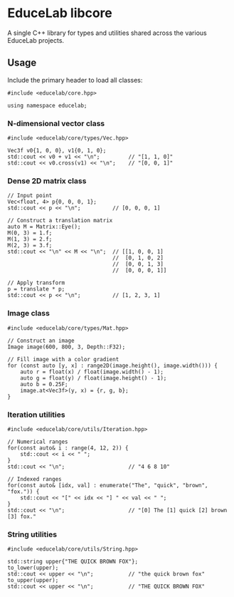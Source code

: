 # EduceLab libcore

A single C++ library for types and utilities shared across the various EduceLab projects.

## Usage

Include the primary header to load all classes:
```{.cpp}
#include <educelab/core.hpp>

using namespace educelab;
```

### N-dimensional vector class
```{.cpp}
#include <educelab/core/types/Vec.hpp>

Vec3f v0{1, 0, 0}, v1{0, 1, 0};
std::cout << v0 + v1 << "\n";         // "[1, 1, 0]"
std::cout << v0.cross(v1) << "\n";    // "[0, 0, 1]"
```

### Dense 2D matrix class
```{.cpp}
// Input point
Vec<float, 4> p{0, 0, 0, 1};
std::cout << p << "\n";          // [0, 0, 0, 1]

// Construct a translation matrix
auto M = Matrix::Eye();
M(0, 3) = 1.f;
M(1, 3) = 2.f;
M(2, 3) = 3.f;
std::cout << "\n" << M << "\n";  // [[1, 0, 0, 1]
                                 //  [0, 1, 0, 2]
                                 //  [0, 0, 1, 3]
                                 //  [0, 0, 0, 1]]

// Apply transform               
p = translate * p;
std::cout << p << "\n";          // [1, 2, 3, 1]
```

### Image class
```{.cpp}
#include <educelab/core/types/Mat.hpp>

// Construct an image
Image image(600, 800, 3, Depth::F32);

// Fill image with a color gradient
for (const auto [y, x] : range2D(image.height(), image.width())) {
    auto r = float(x) / float(image.width() - 1);
    auto g = float(y) / float(image.height() - 1);
    auto b = 0.25F;
    image.at<Vec3f>(y, x) = {r, g, b};
}
```

### Iteration utilities
```{.cpp}
#include <educelab/core/utils/Iteration.hpp>

// Numerical ranges
for(const auto& i : range(4, 12, 2)) {
    std::cout << i << " ";
}
std::cout << "\n";                    // "4 6 8 10"

// Indexed ranges
for(const auto& [idx, val] : enumerate("The", "quick", "brown", "fox.")) {
    std::cout << "[" << idx << "] " << val << " ";
}
std::cout << "\n";                    // "[0] The [1] quick [2] brown [3] fox."
```

### String utilities
```{.cpp}
#include <educelab/core/utils/String.hpp>

std::string upper{"THE QUICK BROWN FOX"};
to_lower(upper);
std::cout << upper << "\n";           // "the quick brown fox"
to_upper(upper);
std::cout << upper << "\n";           // "THE QUICK BROWN FOX"
```